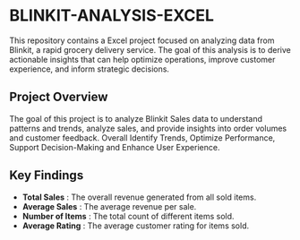 # BLINKIT-ANALYSIS-EXCEL
This repository contains a Excel project focused on analyzing data from Blinkit, a rapid grocery delivery service. The goal of this analysis is to derive actionable insights that can help optimize operations, improve customer experience, and inform strategic decisions.
## Project Overview

The goal of this project is to analyze Blinkit Sales data to understand patterns and trends, analyze sales, and provide insights into order volumes and customer feedback. Overall Identify Trends, Optimize Performance, Support Decision-Making and Enhance User Experience.

## Key Findings

- **Total Sales** : The overall revenue generated from all sold items.
- **Average Sales** : The average revenue per sale.
- **Number of Items** : The total count of different items sold.
- **Average Rating** : The average customer rating for items sold.



